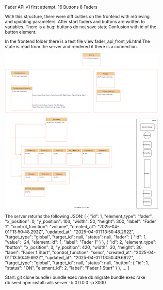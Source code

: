 Fader API v1 first attempt.
16 Buttons
8 Faders

With this structure, there were difficulties on the frontend with retrieving and updating parameters.
After start faders and buttons are written to variables.
There is a bug: buttons do not save state.Confusion with id of the button element.

In the frontend folder there is a test file view fader_api_front_v6.html
The state is read from the server and rendered if there is a connection.

![Diagram workflow](fader_api.svg)

The server returns the following JSON:
[
  {
    "id": 1,
    "element_type": "fader",
    "x_position": 0,
    "y_position": 100,
    "width": 50,
    "height": 300,
    "label": "Fader 1",
    "control_function": "volume",
    "created_at": "2025-04-01T13:50:48.292Z",
    "updated_at": "2025-04-01T13:50:48.292Z",
    "target_type": "global",
    "target_id": null,
    "status": null,
    "fader": {
      "id": 1,
      "value": -24,
      "element_id": 1,
      "label": "Fader 1"
    }
  },
  {
    "id": 2,
    "element_type": "button",
    "x_position": 0,
    "y_position": 420,
    "width": 30,
    "height": 30,
    "label": "Fader 1 Start",
    "control_function": "send",
    "created_at": "2025-04-01T13:50:49.692Z",
    "updated_at": "2025-04-01T13:50:49.692Z",
    "target_type": "global",
    "target_id": null,
    "status": null,
    "button": {
      "id": 1,
      "status": "ON",
      "element_id": 2,
      "label": "Fader 1 Start"
    }
  },
...
]

Start:
git clone
bundle i
bundle exec rake db:migrate
bundle exec rake db:seed
npm install
rails server -b 0.0.0.0 -p 3000